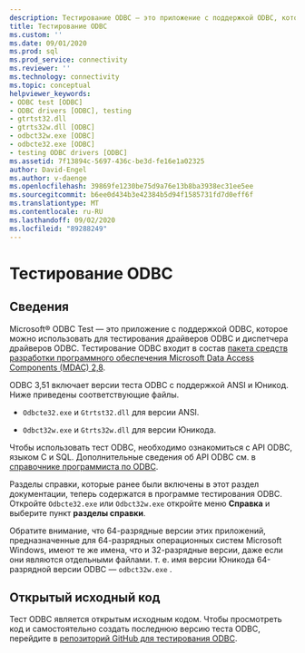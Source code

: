 ```yaml
---
description: Тестирование ODBC — это приложение с поддержкой ODBC, которое можно использовать для тестирования драйверов ODBC и диспетчера драйверов ODBC.
title: Тестирование ODBC
ms.custom: ''
ms.date: 09/01/2020
ms.prod: sql
ms.prod_service: connectivity
ms.reviewer: ''
ms.technology: connectivity
ms.topic: conceptual
helpviewer_keywords:
- ODBC test [ODBC]
- ODBC drivers [ODBC], testing
- gtrtst32.dll
- gtrts32w.dll [ODBC]
- odbct32w.exe [ODBC]
- odbcte32.exe [ODBC]
- testing ODBC drivers [ODBC]
ms.assetid: 7f13894c-5697-436c-be3d-fe16e1a02325
author: David-Engel
ms.author: v-daenge
ms.openlocfilehash: 39869fe1230be75d9a76e13b8ba3938ec31ee5ee
ms.sourcegitcommit: b6ee0d434b3e42384b5d94f1585731fd7d0eff6f
ms.translationtype: MT
ms.contentlocale: ru-RU
ms.lasthandoff: 09/02/2020
ms.locfileid: "89288249"
---
```

# <a name="odbc-test"></a>Тестирование ODBC

## <a name="about"></a>Сведения

Microsoft® ODBC Test — это приложение с поддержкой ODBC, которое можно использовать для тестирования драйверов ODBC и диспетчера драйверов ODBC. Тестирование ODBC входит в состав [пакета средств разработки программного обеспечения Microsoft Data Access Components (MDAC) 2,8](https://www.microsoft.com/download/details.aspx?id=21995).

ODBC 3,51 включает версии теста ODBC с поддержкой ANSI и Юникод. Ниже приведены соответствующие файлы.

- `Odbcte32.exe` и `Gtrtst32.dll` для версии ANSI.

- `Odbct32w.exe` и `Gtrts32w.dll` для версии Юникода.

Чтобы использовать тест ODBC, необходимо ознакомиться с API ODBC, языком C и SQL. Дополнительные сведения об API ODBC см. в [справочнике программиста по ODBC](../odbc/reference/odbc-programmer-s-reference.md).

Разделы справки, которые ранее были включены в этот раздел документации, теперь содержатся в программе тестирования ODBC. Откройте `Odbcte32.exe` или `Odbct32w.exe` откройте меню **Справка** и выберите пункт **разделы справки**.

Обратите внимание, что 64-разрядные версии этих приложений, предназначенные для 64-разрядных операционных систем Microsoft Windows, имеют те же имена, что и 32-разрядные версии, даже если они являются отдельными файлами. т. е. имя версии Юникода 64-разрядной версии ODBC — `odbct32w.exe` .

## <a name="open-source"></a>Открытый исходный код

Тест ODBC является открытым исходным кодом. Чтобы просмотреть код и самостоятельно создать последнюю версию теста ODBC, перейдите в [репозиторий GitHub для тестирования ODBC](https://github.com/microsoft/ODBCTest).
